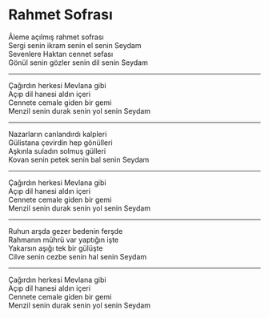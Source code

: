 # Rahmet Sofrası

Âleme açılmış rahmet sofrası  
Sergi senin ikram senin el senin Seydam  
Sevenlere Haktan cennet sefası  
Gönül senin gözler senin dil senin Seydam  
****  
Çağırdın herkesi Mevlana gibi  
Açıp dil hanesi aldın içeri  
Cennete cemale giden bir gemi  
Menzil senin durak senin yol senin Seydam  
****  
Nazarların canlandırdı kalpleri  
Gülistana çevirdin hep gönülleri  
Aşkınla suladın solmuş gülleri  
Kovan senin petek senin bal senin Seydam  
****  
Çağırdın herkesi Mevlana gibi  
Açıp dil hanesi aldın içeri  
Cennete cemale giden bir gemi  
Menzil senin durak senin yol senin Seydam  
****  
Ruhun arşda gezer bedenin ferşde  
Rahmanın mührü var yaptığın işte  
Yakarsın aşığı tek bir gülüşte  
Cilve senin cezbe senin hal senin Seydam  
****  
Çağırdın herkesi Mevlana gibi  
Açıp dil hanesi aldın içeri  
Cennete cemale giden bir gemi  
Menzil senin durak senin yol senin Seydam  

